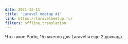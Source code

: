 ```yaml
---
date: 2021-12-11
title: 'Laravel meetup #1'
link: https://laravelmeetup.ru/
filters: offline,translation
---
```


Что такое Porto, 15 пакетов для Laravel и еще 2 доклада.
